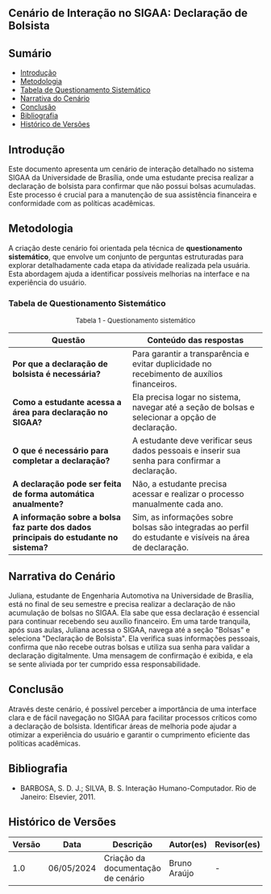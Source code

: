 ## Cenário de Interação no SIGAA: Declaração de Bolsista

## Sumário
* [Introdução](#Introdução)
* [Metodologia](#Metodologia)
* [Tabela de Questionamento Sistemático](#Tabela-de-Questionamento-Sistemático)
* [Narrativa do Cenário](#Narrativa-do-Cenário)
* [Conclusão](#Conclusão)
* [Bibliografia](#Bibliografia)
* [Histórico de Versões](#Histórico-de-Versões)

## Introdução

Este documento apresenta um cenário de interação detalhado no sistema SIGAA da Universidade de Brasília, onde uma estudante precisa realizar a declaração de bolsista para confirmar que não possui bolsas acumuladas. Este processo é crucial para a manutenção de sua assistência financeira e conformidade com as políticas acadêmicas.

## Metodologia

A criação deste cenário foi orientada pela técnica de **questionamento sistemático**, que envolve um conjunto de perguntas estruturadas para explorar detalhadamente cada etapa da atividade realizada pela usuária. Esta abordagem ajuda a identificar possíveis melhorias na interface e na experiência do usuário.

### Tabela de Questionamento Sistemático

<font size="2"><p style="text-align: center"> Tabela 1 - Questionamento sistemático </p></font>

| Questão | Conteúdo das respostas |
| --- | --- |
|**Por que a declaração de bolsista é necessária?** | Para garantir a transparência e evitar duplicidade no recebimento de auxílios financeiros. |
|**Como a estudante acessa a área para declaração no SIGAA?** | Ela precisa logar no sistema, navegar até a seção de bolsas e selecionar a opção de declaração. |
|**O que é necessário para completar a declaração?** | A estudante deve verificar seus dados pessoais e inserir sua senha para confirmar a declaração. |
|**A declaração pode ser feita de forma automática anualmente?** | Não, a estudante precisa acessar e realizar o processo manualmente cada ano. |
|**A informação sobre a bolsa faz parte dos dados principais do estudante no sistema?** | Sim, as informações sobre bolsas são integradas ao perfil do estudante e visíveis na área de declaração. |

## Narrativa do Cenário

Juliana, estudante de Engenharia Automotiva na Universidade de Brasília, está no final de seu semestre e precisa realizar a declaração de não acumulação de bolsas no SIGAA. Ela sabe que essa declaração é essencial para continuar recebendo seu auxílio financeiro. Em uma tarde tranquila, após suas aulas, Juliana acessa o SIGAA, navega até a seção "Bolsas" e seleciona "Declaração de Bolsista". Ela verifica suas informações pessoais, confirma que não recebe outras bolsas e utiliza sua senha para validar a declaração digitalmente. Uma mensagem de confirmação é exibida, e ela se sente aliviada por ter cumprido essa responsabilidade.

## Conclusão

Através deste cenário, é possível perceber a importância de uma interface clara e de fácil navegação no SIGAA para facilitar processos críticos como a declaração de bolsista. Identificar áreas de melhoria pode ajudar a otimizar a experiência do usuário e garantir o cumprimento eficiente das políticas acadêmicas.

## Bibliografia

- BARBOSA, S. D. J.; SILVA, B. S. Interação Humano-Computador. Rio de Janeiro: Elsevier, 2011.

## Histórico de Versões

| Versão | Data     | Descrição                       | Autor(es)      | Revisor(es) |
|--------|----------|---------------------------------|----------------|-------------|
| 1.0    | 06/05/2024 | Criação da documentação de cenário | Bruno Araújo   | -           |
